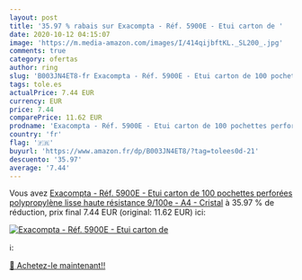 ```yaml
---
layout: post
title: '35.97 % rabais sur Exacompta - Réf. 5900E - Etui carton de '
date: 2020-10-12 04:15:07
image: 'https://m.media-amazon.com/images/I/414qijbftKL._SL200_.jpg'
comments: true
category: ofertas
author: ring
slug: 'B003JN4ET8-fr Exacompta - Réf. 5900E - Etui carton de 100 pochettes...'
tags: tole.es
actualPrice: 7.44 EUR
currency: EUR
price: 7.44
comparePrice: 11.62 EUR
prodname: 'Exacompta - Réf. 5900E - Etui carton de 100 pochettes perforées polypropylène lisse haute résistance 9/100e - A4 - Cristal'
country: 'fr'
flag: '🇫🇷'
buyurl: 'https://www.amazon.fr/dp/B003JN4ET8/?tag=tolees0d-21'
descuento: '35.97'
average: '7.44'
---
```


Vous avez [Exacompta - Réf. 5900E - Etui carton de 100 pochettes perforées polypropylène lisse haute résistance 9/100e - A4 - Cristal](https://www.amazon.fr/dp/B003JN4ET8/?tag=tolees0d-21)  à  35.97 % de réduction, prix final  7.44 EUR (original: 11.62 EUR) ici:

[![Exacompta - Réf. 5900E - Etui carton de ](https://m.media-amazon.com/images/I/414qijbftKL._SL200_.jpg)](https://www.amazon.fr/dp/B003JN4ET8/?tag=tolees0d-21)

ℹ️:


[🛒 Achetez-le maintenant!!](https://www.amazon.fr/dp/B003JN4ET8/?tag=tolees0d-21)

